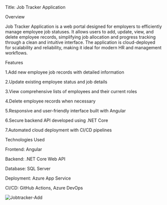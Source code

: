 Title: Job Tracker Application

Overview

Job Tracker Application is a web portal designed for employers to efficiently manage employee job statuses. 
It allows users to add, update, view, and delete employee records, simplifying job allocation and progress tracking through a clean and intuitive interface.
The application is cloud-deployed for scalability and reliability, making it ideal for modern HR and management workflows.

Features

1.Add new employee job records with detailed information

2.Update existing employee status and job details

3.View comprehensive lists of employees and their current roles

4.Delete employee records when necessary

5.Responsive and user-friendly interface built with Angular

6.Secure backend API developed using .NET Core

7.Automated cloud deployment with CI/CD pipelines

Technologies Used

Frontend: Angular

Backend: .NET Core Web API

Database: SQL Server

Deployment: Azure App Service

CI/CD: GitHub Actions, Azure DevOps

![Jobtracker-Add](https://github.com/user-attachments/assets/d819dc8b-a595-4878-84e2-4094705ea4bc)


